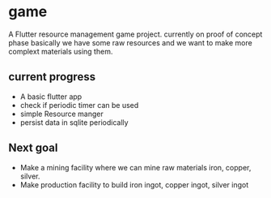 # game

A Flutter resource management game project. currently on proof of concept phase
basically we have some raw resources and we want to make more complext materials using them.

## current progress
- A basic flutter app
- check if periodic timer can be used
- simple Resource manger
- persist data in sqlite periodically


## Next goal

- Make a mining facility where we can mine raw materials iron, copper, silver.
- Make production facility to build iron ingot, copper ingot, silver ingot